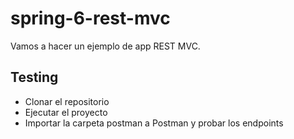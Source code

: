 # spring-6-rest-mvc

Vamos a hacer un ejemplo de app REST MVC.

## Testing

- Clonar el repositorio
- Ejecutar el proyecto
- Importar la carpeta postman a Postman y probar los endpoints